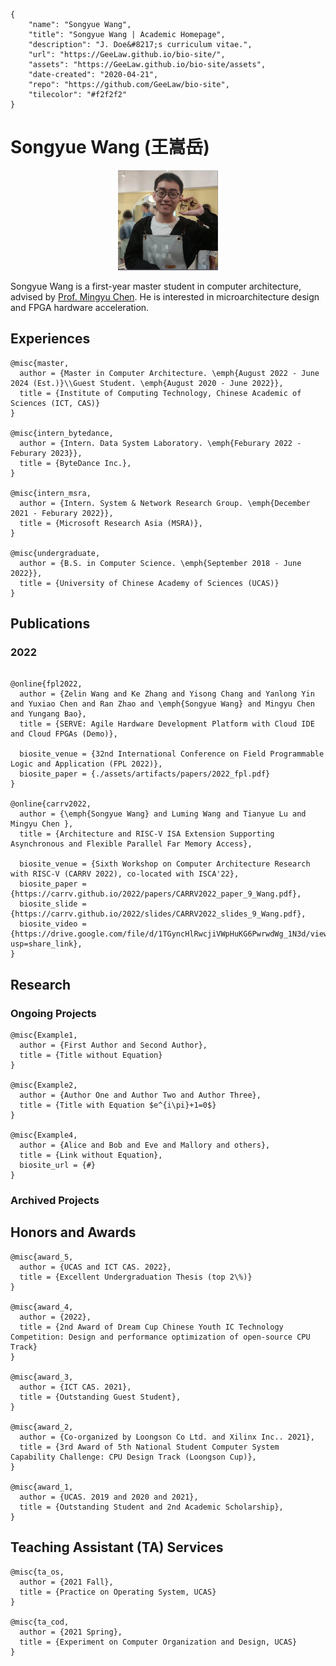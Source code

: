 ```bio-meta
{
    "name": "Songyue Wang",
    "title": "Songyue Wang | Academic Homepage",
    "description": "J. Doe&#8217;s curriculum vitae.",
    "url": "https://GeeLaw.github.io/bio-site/",
    "assets": "https://GeeLaw.github.io/bio-site/assets",
    "date-created": "2020-04-21",
    "repo": "https://github.com/GeeLaw/bio-site",
    "tilecolor": "#f2f2f2"
}
```

# Songyue Wang (王嵩岳)

<figure class="gl-page-background gl-float-right gl-image-box" style="text-align: center;"><img src="assets/images/avatar.jpg" alt="A photo of Songyue Wang" width="160" height="160" style="max-width: 160px;" /></figure>

Songyue Wang is a first-year master student in computer architecture, advised by [Prof. Mingyu Chen](https://asg.ict.ac.cn/cmy/). He is interested in microarchitecture design and FPGA hardware acceleration. 

## Experiences

```blog-bib
@misc{master,
  author = {Master in Computer Architecture. \emph{August 2022 - June 2024 (Est.)}\\Guest Student. \emph{August 2020 - June 2022}},
  title = {Institute of Computing Technology, Chinese Academic of Sciences (ICT, CAS)}
}

@misc{intern_bytedance,
  author = {Intern. Data System Laboratory. \emph{Feburary 2022 - Feburary 2023}},
  title = {ByteDance Inc.},
}

@misc{intern_msra,
  author = {Intern. System & Network Research Group. \emph{December 2021 - Feburary 2022}},
  title = {Microsoft Research Asia (MSRA)},
}

@misc{undergraduate,
  author = {B.S. in Computer Science. \emph{September 2018 - June 2022}},
  title = {University of Chinese Academy of Sciences (UCAS)}
}

```

## Publications

### 2022

```blog-bib

@online{fpl2022,
  author = {Zelin Wang and Ke Zhang and Yisong Chang and Yanlong Yin and Yuxiao Chen and Ran Zhao and \emph{Songyue Wang} and Mingyu Chen and Yungang Bao},
  title = {SERVE: Agile Hardware Development Platform with Cloud IDE and Cloud FPGAs (Demo)},

  biosite_venue = {32nd International Conference on Field Programmable Logic and Application (FPL 2022)},
  biosite_paper = {./assets/artifacts/papers/2022_fpl.pdf}
}

@online{carrv2022,
  author = {\emph{Songyue Wang} and Luming Wang and Tianyue Lu and Mingyu Chen },
  title = {Architecture and RISC-V ISA Extension Supporting Asynchronous and Flexible Parallel Far Memory Access},

  biosite_venue = {Sixth Workshop on Computer Architecture Research with RISC-V (CARRV 2022), co-located with ISCA'22},
  biosite_paper = {https://carrv.github.io/2022/papers/CARRV2022_paper_9_Wang.pdf},
  biosite_slide = {https://carrv.github.io/2022/slides/CARRV2022_slides_9_Wang.pdf},
  biosite_video = {https://drive.google.com/file/d/1TGyncHlRwcjiVWpHuKG6PwrwdWg_1N3d/view?usp=share_link},
}

```

## Research 

### Ongoing Projects

```blog-bib
@misc{Example1,
  author = {First Author and Second Author},
  title = {Title without Equation}
}

@misc{Example2,
  author = {Author One and Author Two and Author Three},
  title = {Title with Equation $e^{i\pi}+1=0$}
}

@misc{Example4,
  author = {Alice and Bob and Eve and Mallory and others},
  title = {Link without Equation},
  biosite_url = {#}
}
```


### Archived Projects


## Honors and Awards

```blog-bib
@misc{award_5,
  author = {UCAS and ICT CAS. 2022},
  title = {Excellent Undergraduation Thesis (top 2\%)}
}

@misc{award_4,
  author = {2022},
  title = {2nd Award of Dream Cup Chinese Youth IC Technology Competition: Design and performance optimization of open-source CPU Track}
}

@misc{award_3,
  author = {ICT CAS. 2021},
  title = {Outstanding Guest Student},
}

@misc{award_2,
  author = {Co-organized by Loongson Co Ltd. and Xilinx Inc.. 2021},
  title = {3rd Award of 5th National Student Computer System Capability Challenge: CPU Design Track (Loongson Cup)},
}

@misc{award_1,
  author = {UCAS. 2019 and 2020 and 2021},
  title = {Outstanding Student and 2nd Academic Scholarship},
}
```

## Teaching Assistant (TA) Services

```blog-bib
@misc{ta_os,
  author = {2021 Fall},
  title = {Practice on Operating System, UCAS}
}

@misc{ta_cod,
  author = {2021 Spring},
  title = {Experiment on Computer Organization and Design, UCAS}
}
```